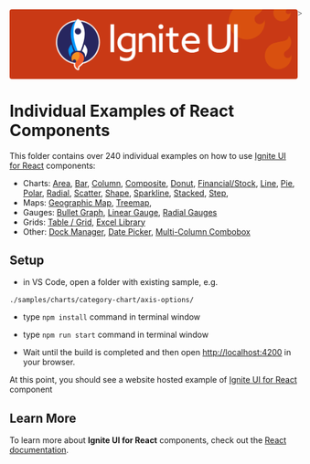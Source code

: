 
<div style="display: flex; flex-flow: row; font-family: 'Titillium Web'">
    <img style="border-radius: 0.25rem" alt="ignite-ui" src="https://raw.githubusercontent.com/IgniteUI/igniteui-xplat-docs/vnext/doc/en/images/readme/ig-banner.png"/>>
</div>

# Individual Examples of React Components

This folder contains over 240 individual examples on how to use [Ignite UI for React](https://www.infragistics.com/products/ignite-ui-react/react/components/general-getting-started.html) components:

- Charts:
[Area](https://www.infragistics.com/products/ignite-ui-react/react/components/charts/types/area-chart),
[Bar](https://www.infragistics.com/products/ignite-ui-react/react/components/charts/types/bar-chart),
[Column](https://www.infragistics.com/products/ignite-ui-react/react/components/charts/types/column-chart),
[Composite](https://www.infragistics.com/products/ignite-ui-react/react/components/charts/types/composite-chart),
[Donut](https://www.infragistics.com/products/ignite-ui-react/react/components/charts/types/donut-chart),
[Financial/Stock](https://www.infragistics.com/products/ignite-ui-react/react/components/charts/types/stock-chart),
[Line](https://www.infragistics.com/products/ignite-ui-react/react/components/charts/types/line-chart),
[Pie](https://www.infragistics.com/products/ignite-ui-react/react/components/charts/types/pie-chart),
[Polar](https://www.infragistics.com/products/ignite-ui-react/react/components/charts/types/polar-chart),
[Radial](https://www.infragistics.com/products/ignite-ui-react/react/components/charts/types/radial-chart),
[Scatter](https://www.infragistics.com/products/ignite-ui-react/react/components/charts/types/scatter-chart),
[Shape](https://www.infragistics.com/products/ignite-ui-react/react/components/charts/types/shape-chart),
[Sparkline](https://www.infragistics.com/products/ignite-ui-react/react/components/charts/types/sparkline-chart),
[Stacked](https://www.infragistics.com/products/ignite-ui-react/react/components/charts/types/stacked-chart),
[Step](https://www.infragistics.com/products/ignite-ui-react/react/components/charts/types/step-chart),
- Maps:
[Geographic Map](https://www.infragistics.com/products/ignite-ui-react/react/components/geo-map.html),
[Treemap](https://www.infragistics.com/products/ignite-ui-react/react/components/treemap-overview.html),
- Gauges:
[Bullet Graph](https://www.infragistics.com/products/ignite-ui-react/react/components/bullet-graph),
[Linear Gauge](https://www.infragistics.com/products/ignite-ui-react/react/components/linear-gauge.html),
[Radial Gauges](https://www.infragistics.com/products/ignite-ui-react/react/components/radial-gauge.html)
- Grids:
[Table / Grid](https://www.infragistics.com/products/ignite-ui-react/react/components/data-grid.html),
[Excel Library](https://www.infragistics.com/products/ignite-ui-react/react/components/excel_library_using_workbooks.html)
- Other:
[Dock Manager](https://www.infragistics.com/products/ignite-ui-react/react/components/dock-manager),
[Date Picker](https://www.infragistics.com/products/ignite-ui-react/react/components/editors/date-picker),
[Multi-Column Combobox](https://www.infragistics.com/products/ignite-ui-react/react/components/editors/multi-column-combobox)


## Setup

- in VS Code, open a folder with existing sample, e.g.
```
./samples/charts/category-chart/axis-options/
```
- type `npm install` command in terminal window
- type `npm run start` command in terminal window

- Wait until the build is completed and then open [http://localhost:4200](http://localhost:4200) in your browser.

At this point, you should see a website hosted example of [Ignite UI for React](https://infragistics.com/reactsite/components/general-getting-started.html) component


## Learn More

To learn more about **Ignite UI for React** components, check out the [React documentation](https://www.infragistics.com/products/ignite-ui-react/react/components/general-getting-started.html).

